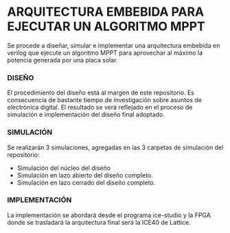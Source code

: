 # ARQUITECTURA EMBEBIDA PARA EJECUTAR UN ALGORITMO MPPT

Se procede a diseñar, simular e implementar una arquitectura embebida en verilog que ejecute un algoritmo MPPT para aprovechar al máximo la potencia generada por una placa solar.

### DISEÑO

El procedimiento del diseño está al margen de este repositorio. Es consecuencia de bastante tiempo de investigación sobre asuntos de electrónica digital. El resultado se verá reflejado en el proceso de simulación e implementación del diseño final adoptado.

### SIMULACIÓN

Se realizarán 3 simulaciones, agregadas en las 3 carpetas de simulación del repositorio:
- Simulación del núcleo del diseño
- Simulación en lazo abierto del diseño completo.
- Simulación en lazo cerrado del diseño completo.

### IMPLEMENTACIÓN

La implementación se abordará desde el programa ice-studio y la FPGA donde se trasladará la arquitectura final será la ICE40 de Lattice.
